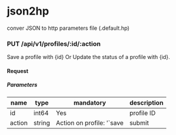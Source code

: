 # json2hp
conver JSON to http parameters file (.default.hp)

### PUT /api/v1/profiles/:id/:action

Save a profile with {id} Or
Update the status of a profile with {id}.

#### Request

##### Parameters

| name | type | mandatory | description |
|------|------|-----------|-------------|
| id   | int64 | Yes | profile ID |
| action | string | Action on profile: '`save|submit|send-back|send-for-approval|approve|reject`' |
